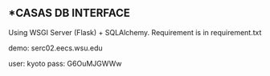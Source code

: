 *CASAS DB INTERFACE   
------------------    
   
Using WSGI Server (Flask) + SQLAlchemy. 
Requirement is in requirement.txt

demo: serc02.eecs.wsu.edu

user: kyoto
pass: G6OuMJGWWw